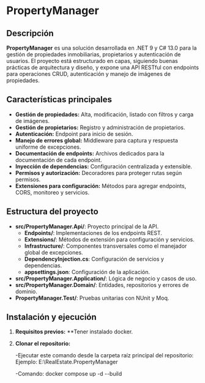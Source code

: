 # PropertyManager

## Descripción
**PropertyManager** es una solución desarrollada en .NET 9 y C# 13.0 para la gestión de propiedades inmobiliarias, propietarios y autenticación de usuarios. El proyecto está estructurado en capas, siguiendo buenas prácticas de arquitectura y diseño, y expone una API RESTful con endpoints para operaciones CRUD, autenticación y manejo de imágenes de propiedades.

## Características principales
- **Gestión de propiedades:** Alta, modificación, listado con filtros y carga de imágenes.
- **Gestión de propietarios:** Registro y administración de propietarios.
- **Autenticación:** Endpoint para inicio de sesión.
- **Manejo de errores global:** Middleware para captura y respuesta uniforme de excepciones.
- **Documentación de endpoints:** Archivos dedicados para la documentación de cada endpoint.
- **Inyección de dependencias:** Configuración centralizada y extensible.
- **Permisos y autorización:** Decoradores para proteger rutas según permisos.
- **Extensiones para configuración:** Métodos para agregar endpoints, CORS, monitoreo y servicios.

## Estructura del proyecto
- **src/PropertyManager.Api/**: Proyecto principal de la API.
  - **Endpoints/**: Implementaciones de los endpoints REST.
  - **Extensions/**: Métodos de extensión para configuración y servicios.
  - **Infrastructure/**: Componentes transversales como el manejador global de excepciones.
  - **DependencyInjection.cs**: Configuración de servicios y dependencias.
  - **appsettings.json**: Configuración de la aplicación.
- **src/PropertyManager.Application/**: Lógica de negocio y casos de uso.
- **src/PropertyManager.Domain/**: Entidades, repositorios y errores de dominio.
- **PropertyManager.Test/**: Pruebas unitarias con NUnit y Moq.

## Instalación y ejecución
1. **Requisitos previos:**
   **Tener instalado docker.

2. **Clonar el repositorio:**

    -Ejecutar este comando desde la carpeta raíz principal del repositorio:
      Ejemplo: E:\RealEstate.PropertyManager

    -Comando:
      docker compose up -d --build



